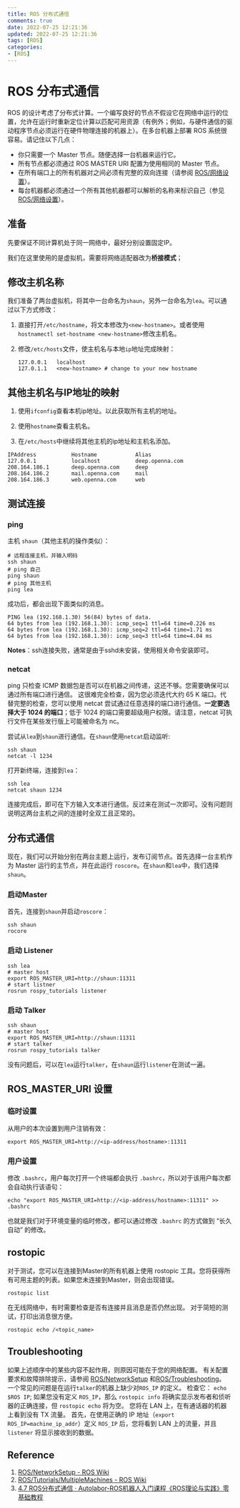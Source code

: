 ```yaml
---
title: ROS 分布式通信
comments: true
date: 2022-07-25 12:21:36
updated: 2022-07-25 12:21:36
tags: [ROS]
categories:
- [ROS]
---
```


# ROS 分布式通信

ROS 的设计考虑了分布式计算。一个编写良好的节点不假设它在网络中运行的位置，允许在运行时重新定位计算以匹配可用资源（有例外；例如，与硬件通信的驱动程序节点必须运行在硬件物理连接的机器上）。在多台机器上部署 ROS 系统很容易。请记住以下几点：

- 你只需要一个 Master 节点。随便选择一台机器来运行它。
- 所有节点都必须通过 ROS MASTER URI 配置为使用相同的 Master 节点。
- 在所有端口上的所有机器对之间必须有完整的双向连接（请参阅 [ROS/网络设置](http://wiki.ros.org/ROS/NetworkSetup)）。
- 每台机器都必须通过一个所有其他机器都可以解析的名称来标识自己（参见  [ROS/网络设置](http://wiki.ros.org/ROS/NetworkSetup)）。

## 准备

先要保证不同计算机处于同一网络中，最好分别设置固定IP。

我们在这里使用的是虚拟机，需要将网络适配器改为**桥接模式**；

## 修改主机名称

我们准备了两台虚拟机，将其中一台命名为`shaun`，另外一台命名为`lea`。可以通过以下方式修改：

1. 直接打开`/etc/hostname`，将文本修改为`<new-hostname>`。或者使用`hostnamectl set-hostname <new-hostname>`修改主机名。

2. 修改`/etc/hosts`文件，使主机名与本地`ip`地址完成映射：

   ```
   127.0.0.1   localhost
   127.0.1.1   <new-hostname> # change to your new hostname
   ```

## 其他主机名与IP地址的映射

1. 使用`ifconfig`查看本机ip地址。以此获取所有主机的地址。
2. 使用`hostname`查看主机名。

3. 在`/etc/hosts`中继续将其他主机的ip地址和主机名添加。

```
IPAddress     		Hostname    		Alias
127.0.0.1			localhost	 	 	deep.openna.com
208.164.186.1		deep.openna.com		deep
208.164.186.2		mail.openna.com		mail
208.164.186.3		web.openna.com		web
```

## 测试连接

### ping

主机 `shaun`（其他主机的操作类似）：

```
# 远程连接主机，并输入明码
ssh shaun
# ping 自己
ping shaun
# ping 其他主机
ping lea
```

成功后，都会出现下面类似的消息。

```
PING lea (192.168.1.30) 56(84) bytes of data.
64 bytes from lea (192.168.1.30): icmp_seq=1 ttl=64 time=0.226 ms
64 bytes from lea (192.168.1.30): icmp_seq=2 ttl=64 time=1.71 ms
64 bytes from lea (192.168.1.30): icmp_seq=3 ttl=64 time=4.04 ms
```

**Notes**：ssh连接失败，通常是由于sshd未安装，使用相关命令安装即可。

### netcat

ping 只检查 ICMP 数据包是否可以在机器之间传递，这还不够。您需要确保可以通过所有端口进行通信。
这很难完全检查，因为您必须迭代大约 65 K 端口。代替完整的检查，您可以使用 netcat 尝试通过任意选择的端口进行通信。**一定要选择大于 1024 的端口**；低于 1024 的端口需要超级用户权限。请注意，netcat 可执行文件在某些发行版上可能被命名为 nc。

尝试从`lea`到`shaun`进行通信。在`shaun`使用`netcat`启动监听:

```
ssh shaun
netcat -l 1234
```

打开新终端，连接到`lea`：

```
ssh lea
netcat shaun 1234
```

连接完成后，即可在下方输入文本进行通信。反过来在测试一次即可。没有问题则说明这两台主机之间的连接时全双工且正常的。

## 分布式通信

现在，我们可以开始分别在两台主题上运行，发布订阅节点。首先选择一台主机作为 Master 运行的主节点，并在此运行 `roscore`。在`shaun`和`lea`中，我们选择`shaun`。

### 启动Master

首先，连接到`shaun`并启动`roscore`：

```
ssh shaun
rocore
```

### 启动 Listener

```
ssh lea
# master host 
export ROS_MASTER_URI=http://shaun:11311
# start listner
rosrun rospy_tutorials listener
```

### 启动 Talker

```
ssh shaun
# master host 
export ROS_MASTER_URI=http://shaun:11311
# start talker
rosrun rospy_tutorials talker
```

没有问题后，可以在`lea`运行`talker`，在`shaun`运行`listener`在测试一遍。

## ROS_MASTER_URI 设置

### 临时设置

从用户的本次设置到用户注销有效：

```shell
export ROS_MASTER_URI=http://<ip-address/hostname>:11311
```

### 用户设置

修改 `.bashrc`，用户每次打开一个终端都会执行 `.bashrc`，所以对于该用户每次都会自动执行该语句：

```shell
echo "export ROS_MASTER_URI=http://<ip-address/hostname>:11311" >> .bashrc
```

也就是我们对于环境变量的临时修改，都可以通过修改 `.bashrc` 的方式做到 “长久自动” 的修改。

## rostopic

对于测试，您可以在连接到Master的所有机器上使用 rostopic 工具。您将获得所有可用主题的列表。如果您未连接到Master，则会出现错误。

```
rostopic list
```

在无线网络中，有时需要检查是否有连接并且消息是否仍然出现。
对于简短的测试，打印出消息很方便。

```
rostopic echo /<topic_name>
```

## Troubleshooting

如果上述顺序中的某些内容不起作用，则原因可能在于您的网络配置。
有关配置要求和故障排除提示，请参阅 [ROS/NetworkSetup](http://wiki.ros.org/ROS/NetworkSetup) 和[ROS/Troubleshooting](http://wiki.ros.org/ROS/Troubleshooting)。
一个常见的问题是在运行`talker`的机器上缺少对`ROS_IP` 的定义。
检查它： `echo $ROS IP`;
如果您没有定义 `ROS_IP`，那么 `rostopic info` 将确实显示发布者和侦听器的正确连接，但 `rostopic echo` 将为空。
您将在 LAN 上，在有通话器的机器上看到没有 TX 流量。
首先，在使用正确的 IP 地址（`export ROS_IP=machine_ip_addr`）定义 `ROS_IP` 后，您将看到 LAN 上的流量，并且 `listener` 将显示接收到的数据。

## Reference 

1. [ROS/NetworkSetup - ROS Wiki](http://wiki.ros.org/ROS/NetworkSetup)
1. [ROS/Tutorials/MultipleMachines - ROS Wiki](http://wiki.ros.org/ROS/Tutorials/MultipleMachines)
1. [4.7 ROS分布式通信 · Autolabor-ROS机器人入门课程《ROS理论与实践》零基础教程](http://www.autolabor.com.cn/book/ROSTutorials/5/44-rosfen-bu-shi-tong-xin.html)
